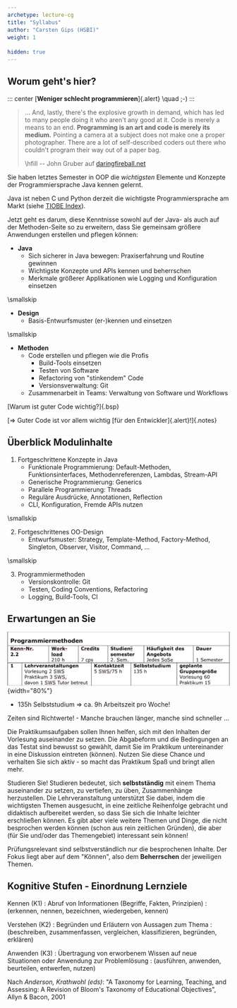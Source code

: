```yaml
---
archetype: lecture-cg
title: "Syllabus"
author: "Carsten Gips (HSBI)"
weight: 1

hidden: true
---
```



## Worum geht's hier?

::: center
[**Weniger schlecht programmieren**]{.alert} \quad ;-)
:::


> ... And, lastly, there's the explosive growth in demand, which has led to many
> people doing it who aren't any good at it. Code is merely a means to an end.
> **Programming is an art and code is merely its medium.**
> Pointing a camera at a subject does not make one a proper photographer. There are
> a lot of self-described coders out there who couldn't program their way out of a
> paper bag.
>
> \hfill -- John Gruber auf [daringfireball.net](https://daringfireball.net/2020/04/cobol_programming_coding)


Sie haben letztes Semester in OOP die *wichtigsten* Elemente und Konzepte der
Programmiersprache Java kennen gelernt.

Java ist neben C und Python derzeit die wichtigste Programmiersprache am Markt
(siehe [TIOBE Index](https://www.tiobe.com/tiobe-index/)).

Jetzt geht es darum, diese Kenntnisse sowohl auf der Java- als auch auf der
Methoden-Seite so zu erweitern, dass Sie gemeinsam größere Anwendungen erstellen
und pflegen können:

*   **Java**
    *   Sich sicherer in Java bewegen: Praxiserfahrung und Routine gewinnen
    *   Wichtigste Konzepte und APIs kennen und beherrschen
    *   Merkmale größerer Applikationen wie Logging und Konfiguration einsetzen

\smallskip

*   **Design**
    *   Basis-Entwurfsmuster (er-)kennen und einsetzen

\smallskip

*   **Methoden**
    *   Code erstellen und pflegen wie die Profis
        *   Build-Tools einsetzen
        *   Testen von Software
        *   Refactoring von "stinkendem" Code
        *   Versionsverwaltung: Git
    *   Zusammenarbeit in Teams: Verwaltung von Software und Workflows

[Warum ist guter Code wichtig?]{.bsp}

[=> Guter Code ist vor allem wichtig [für den Entwickler]{.alert}!]{.notes}


## Überblick Modulinhalte

1.  Fortgeschrittene Konzepte in Java
    *   Funktionale Programmierung: Default-Methoden, Funktionsinterfaces, Methodenreferenzen, Lambdas, Stream-API
    *   Generische Programmierung: Generics
    *   Parallele Programmierung: Threads
    *   Reguläre Ausdrücke, Annotationen, Reflection
    *   CLI, Konfiguration, Fremde APIs nutzen

\smallskip

2.  Fortgeschrittenes OO-Design
    *   Entwurfsmuster: Strategy, Template-Method, Factory-Method, Singleton, Observer, Visitor, Command, ...

\smallskip

3.  Programmiermethoden
    *   Versionskontrolle: Git
    *   Testen, Coding Conventions, Refactoring
    *   Logging, Build-Tools, CI


## Erwartungen an Sie

![](images/modulbeschreibung.png){width="80%"}

*  135h Selbststudium => ca. 9h Arbeitszeit pro Woche!

Zeiten sind Richtwerte! - Manche brauchen länger, manche sind schneller ...


Die Praktikumsaufgaben sollen Ihnen helfen, sich mit den Inhalten der
Vorlesung auseinander zu setzen. Die Abgabeform und die Bedingungen an das
Testat sind bewusst so gewählt, damit Sie im Praktikum untereinander in eine
Diskussion eintreten (können). Nutzen Sie diese Chance und verhalten Sie sich
aktiv - so macht das Praktikum Spaß und bringt allen mehr.

Studieren Sie! Studieren bedeutet, sich **selbstständig** mit einem Thema
auseinander zu setzen, zu vertiefen, zu üben, Zusammenhänge herzustellen.
Die Lehrveranstaltung unterstützt Sie dabei, indem die wichtigsten Themen
ausgesucht, in eine zeitliche Reihenfolge gebracht und didaktisch aufbereitet
werden, so dass Sie sich die Inhalte leichter erschließen können. Es gibt
aber viele weitere Themen und Dinge, die nicht besprochen werden können (schon
aus rein zeitlichen Gründen), die aber (für Sie und/oder das Themengebiet)
interessant sein können!

Prüfungsrelevant sind selbstverständlich nur die besprochenen Inhalte. Der
Fokus liegt aber auf dem "Können", also dem **Beherrschen** der jeweiligen
Themen.


## Kognitive Stufen - Einordnung Lernziele

Kennen (K1)
:   Abruf von Informationen (Begriffe, Fakten, Prinzipien)
:   (erkennen, nennen, bezeichnen, wiedergeben, kennen)

Verstehen (K2)
:   Begründen und Erläutern von Aussagen zum Thema
:   (beschreiben, zusammenfassen, vergleichen, klassifizieren, begründen, erklären)

Anwenden (K3)
:   Übertragung von erworbenem Wissen auf neue Situationen oder Anwendung zur Problemlösung
:   (ausführen, anwenden, beurteilen, entwerfen, nutzen)

Nach *Anderson, Krathwohl (eds)*: "A Taxonomy for Learning, Teaching, and
Assessing: A Revision of Bloom's Taxonomy of Educational Objectives",
Allyn & Bacon, 2001
